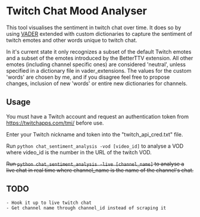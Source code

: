 # Twitch Chat Mood Analyser
This tool visualises the sentiment in twitch chat over time.
It does so by using [VADER](https://github.com/cjhutto/vaderSentiment) extended with custom dictionaries to capture the sentiment of twitch emotes and other words unique to twitch chat.

In it's current state it only recognizes a subset of the default Twitch emotes and a subset of the emotes introduced by the BetterTTV extension.
All other emotes (including channel specific ones) are considered 'neutral', unless specified in a dictionary file in vader_extensions.
The values for the custom 'words' are chosen by me, and if you disagree feel free to propose changes, inclusion of new 'words' or entire new dictionaries for channels.

## Usage

You must have a Twitch account and request an authentication token from https://twitchapps.com/tmi/ before use. 

Enter your Twitch nickname and token into the "twitch_api_cred.txt" file.

Run `python chat_sentiment_analysis -vod [video_id]` to analyse a VOD where video_id is the number in the URL of the twitch VOD.

~~Run `python chat_sentiment_analysis -live [channel_name]` to analyse a live chat in real time where channel_name is the name of the channel's chat.~~

## TODO
    - Hook it up to live twitch chat
    - Get channel name through channel_id instead of scraping it 
